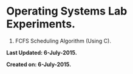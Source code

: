 # Operating Systems Lab Experiments.


1. FCFS Scheduling Algorithm (Using C).


<b>Last Updated: 6-July-2015.

Created on: 6-July-2015.</b>

